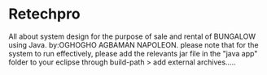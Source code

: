 # Retechpro
All about system design for the purpose of sale and rental of BUNGALOW using Java. by:OGHOGHO AGBAMAN NAPOLEON. please note that for the system to run effectively, please add the relevants jar file in the "java app" folder to your eclipse through build-path > add external archives.....
